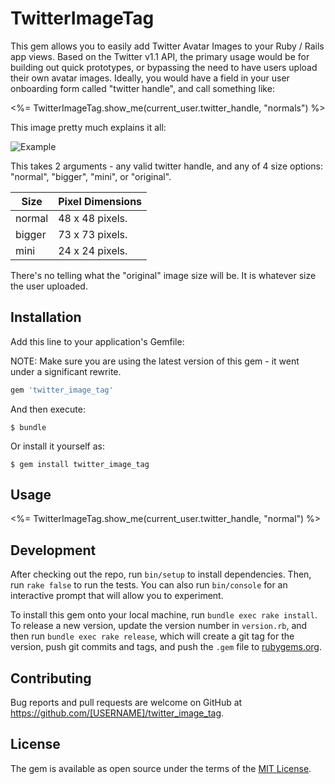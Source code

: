 # TwitterImageTag

This gem allows you to easily add Twitter Avatar Images to your Ruby / Rails app
views. Based on the Twitter v1.1 API, the primary usage would be for building out quick
prototypes, or bypassing the need to have users upload their own avatar images.
Ideally, you would have a field in your user onboarding form called
"twitter handle", and call something like:

<%= TwitterImageTag.show_me(current_user.twitter_handle, "normals") %>


This image pretty much explains it all:

![Example](http://i.imgur.com/9fru2jz.png "Example")

This takes 2 arguments - any valid twitter handle, and any of 4 size options:
"normal", "bigger", "mini", or "original".

Size     | Pixel Dimensions
-------- | ----------------
normal   | 48 x 48 pixels.
bigger   | 73 x 73 pixels.
mini     | 24 x 24 pixels.


There's no telling what the "original" image size will be. It is whatever
size the user uploaded.



## Installation

Add this line to your application's Gemfile:

NOTE: Make sure you are using the latest version of this gem - it went under a
significant rewrite.

```ruby
gem 'twitter_image_tag'
```

And then execute:

    $ bundle

Or install it yourself as:

    $ gem install twitter_image_tag

## Usage

<%= TwitterImageTag.show_me(current_user.twitter_handle, "normal") %>

## Development

After checking out the repo, run `bin/setup` to install dependencies. Then, run `rake false` to run the tests. You can also run `bin/console` for an interactive prompt that will allow you to experiment.

To install this gem onto your local machine, run `bundle exec rake install`. To release a new version, update the version number in `version.rb`, and then run `bundle exec rake release`, which will create a git tag for the version, push git commits and tags, and push the `.gem` file to [rubygems.org](https://rubygems.org).

## Contributing

Bug reports and pull requests are welcome on GitHub at https://github.com/[USERNAME]/twitter_image_tag.


## License

The gem is available as open source under the terms of the [MIT License](http://opensource.org/licenses/MIT).
